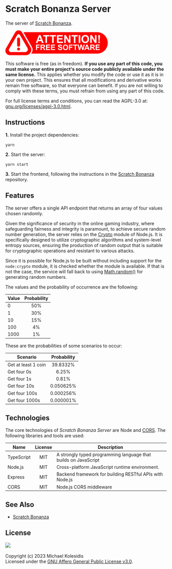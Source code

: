 # Scratch Bonanza Server

The server of [Scratch Bonanza](https://github.com/michaelkolesidis/scratch-bonanza).

![Attention! Free Software](./attention-free-software.png)

This software is free (as in freedom). **If you use any part of this code, you must make your entire project's source code publicly available under the same license.** This applies whether you modify the code or use it as it is in your own project. This ensures that all modifications and derivative works remain free software, so that everyone can benefit. If you are not willing to comply with these terms, you must refrain from using any part of this code.

For full license terms and conditions, you can read the AGPL-3.0 at: [gnu.org/licenses/agpl-3.0.html](https://www.gnu.org/licenses/agpl-3.0.html).

## Instructions

**1.** Install the project dependencies:

```
yarn
```

**2.** Start the server:

```
yarn start
```

**3.** Start the frontend, following the instructions in the [Scratch Bonanza](https://github.com/michaelkolesidis/scratch-bonanza) repository.

## Features

The server offers a single API endpoint that returns an array of four values chosen randomly.

Given the significance of security in the online gaming industry, where safeguarding fairness and integrity is paramount, to achieve secure random number generation, the server relies on the [Crypto](https://nodejs.org/api/crypto.html#crypto) module of Node.js. It is specifically designed to utilize cryptographic algorithms and system-level entropy sources, ensuring the production of random output that is suitable for cryptographic operations and resistant to various attacks.

Since it is possible for Node.js to be built without including support for the `node:crypto` module, it is checked whether the module is available. If that is not the case, the service will fall back to using [Math.random()](https://developer.mozilla.org/en-US/docs/Web/JavaScript/Reference/Global_Objects/Math/random) for generating random numbers.

The values and the probability of occurrence are the following:

| Value | Probability |
| ----- | :---------: |
| 0     |     50%     |
| 1     |     30%     |
| 10    |     15%     |
| 100   |     4%      |
| 1000  |     1%      |

These are the probabilities of some scenarios to occur:

| Scenario            | Probability |
| ------------------- | :---------: |
| Get at least 1 coin |  39.8332%   |
| Get four 0s         |    6.25%    |
| Get four 1s         |    0.81%    |
| Get four 10s        |  0.050625%  |
| Get four 100s       |  0.000256%  |
| Get four 1000s      |  0.000001%  |

## Technologies

The core technologies of _Scratch Bonanza Server_ are Node and [CORS](https://en.wikipedia.org/wiki/Cross-origin_resource_sharing). The following libraries and tools are used:

| Name       | License | Description                                                     |
| ---------- | :-----: | --------------------------------------------------------------- |
| TypeScript |   MIT   | A strongly typed programming language that builds on JavaScript |
| Node.js    |   MIT   | Cross-platform JavaScript runtime environment.                  |
| Express    |   MIT   | Backend framework for building RESTful APIs with Node.js        |
| CORS       |   MIT   | Node.js CORS middleware                                         |

## See Also

- [Scratch Bonanza](https://github.com/michaelkolesidis/scratch-bonanza)

## License

<a href="https://www.gnu.org/licenses/agpl-3.0.html"><img src="https://upload.wikimedia.org/wikipedia/commons/0/06/AGPLv3_Logo.svg" height="100px" /></a>

Copyright (c) 2023 Michael Kolesidis<br>
Licensed under the [GNU Affero General Public License v3.0](https://www.gnu.org/licenses/agpl-3.0.html).
